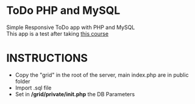 # ToDo PHP and MySQL
Simple Responsive ToDo app with PHP and MySQL<br>
This app is a test after taking <a href='https://www.linkedin.com/learning/paths/become-a-php-developer-2'>this course</a>

<h1>INSTRUCTIONS</h1>
<ul>
  <li>Copy the "grid" in the root of the server, main index.php are in public folder</li>
  <li>Import .sql file</li>
  <li>Set in <b>/grid/private/init.php</b> the DB Parameters</li>
</ul>

